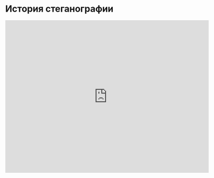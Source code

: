 # История стеганографии
<iframe width="640" height="480" src="https://www.youtube.com/embed/SXV4o2MMU-0?list=PLU-TUGRFxOHgt6RiS-f8vVLzbk8cpqhl9" frameborder="0" allowfullscreen></iframe>
